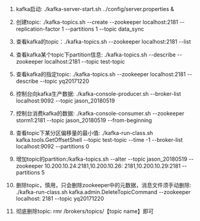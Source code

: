 1. kafka启动:  ./kafka-server-start.sh ../config/server.properties &

2. 创建topic:  ./kafka-topics.sh --create --zookeeper localhost:2181 --replication-factor 1 --partitions 1 --topic data_sync

3. 查看kafka的topic：./kafka-topics.sh --zookeeper localhost:2181 --list

4. 查看kafka某个topic下partition信息: ./kafka-topics.sh --describe --zookeeper localhost:2181 --topic test-topic

5. 查看kafka的指定topic:  ./kafka-topics.sh --zookeeper localhost:2181 --describe --topic yq20171220

6. 控制台向kafka生产数据:  ./kafka-console-producer.sh --broker-list localhost:9092 --topic jason_20180519

7. 控制台消费kafka的数据:  ./kafka-console-consumer.sh --zookeeper storm1:2181 --topic jason_20180519 --from-beginning

8. 查看topic下某分区偏移量的最小值: ./kafka-run-class.sh kafka.tools.GetOffsetShell --topic test-topic --time -1 --broker-list
   localhost:9092 --partitions 0

9. 增加topic的partition:/kafka-topics.sh --alter --topic jason_20180519 --zookeeper 10.200.10.24:2181,10.200.10.26:
   2181,10.200.10.29:2181 --partitions 5

10. 删除topic，慎用，只会删除zookeeper中的元数据，消息文件须手动删除:  ./kafka-run-class.sh kafka.admin.DeleteTopicCommand --zookeeper localhost:
    2181 --topic yq20171220

11. 彻底删除topic: rmr /brokers/topics/【topic name】即可